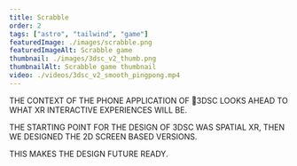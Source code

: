 ```yaml
---
title: Scrabble
order: 2
tags: ["astro", "tailwind", "game"]
featuredImage: ./images/scrabble.png
featuredImageAlt: Scrabble game
thumbnail: ./images/3dsc_v2_thumb.png
thumbnailAlt: Scrabble game thumbnail
video: ./videos/3dsc_v2_smooth_pingpong.mp4
---
```


THE CONTEXT OF THE PHONE APPLICATION OF 3DSC LOOKS AHEAD TO WHAT XR INTERACTIVE EXPERIENCES WILL BE.

THE STARTING POINT FOR THE DESIGN OF 3DSC WAS SPATIAL XR, THEN WE DESIGNED THE 2D SCREEN BASED VERSIONS.

THIS MAKES THE DESIGN FUTURE READY.  
